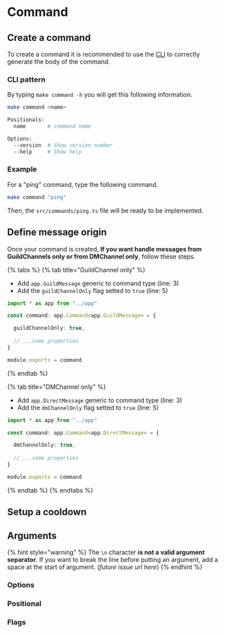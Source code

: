 # Command

## Create a command

To create a command it is recommended to use the [CLI](https://www.npmjs.com/package/make-bot.ts) to correctly generate the body of the command.

### CLI pattern

By typing `make command -h` you will get this following information.

```bash
make command <name>

Positionals:
  name       # command name                                             [required]

Options:
  --version  # Show version number                                       [boolean]
  --help     # Show help                                                 [boolean]
```

### Example

For a "ping" command, type the following command.

```bash
make command "ping"
```

Then, the `src/commands/ping.ts` file will be ready to be implemented.

## Define message origin

Once your command is created, **If you want handle messages from GuildChannels only or from DMChannel only**, follow these steps.

{% tabs %}
{% tab title="GuildChannel only" %}
* Add `app.GuildMessage` generic to command type \(line: 3\)
* Add the `guildChannelOnly` flag setted to `true` \(line: 5\)

```typescript
import * as app from "../app"

const command: app.Command<app.GuildMessage> = {

  guildChannelOnly: true,
  
  // ...some properties
}

module.exports = command
```
{% endtab %}

{% tab title="DMChannel only" %}
* Add `app.DirectMessage` generic to command type \(line: 3\)
* Add the `dmChannelOnly` flag setted to `true` \(line: 5\)

```typescript
import * as app from "../app"

const command: app.Command<app.DirectMessage> = {

  dmChannelOnly: true,
  
  // ...some properties
}

module.exports = command
```
{% endtab %}
{% endtabs %}

## Setup a cooldown

## Arguments

{% hint style="warning" %}
The `\n` character **is not a valid argument separator**. If you want to break the line before putting an argument, add a space at the start of argument. \(_future issue url here_\)
{% endhint %}

### Options

### Positional

### Flags

